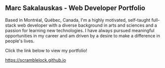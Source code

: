 ## Marc Sakalauskas - Web Developer Portfolio

Based in Montréal, Québec, Canada, I'm a highly motivated, self-taught full-stack web developer with a diverse background in arts and sciences and a passion for learning new technologies. I have always pursued meaningful opportunities in my career and am driven by a desire to make a difference in people's lives.

Click the link below to view my portfolio!

https://scramblelock.github.io
